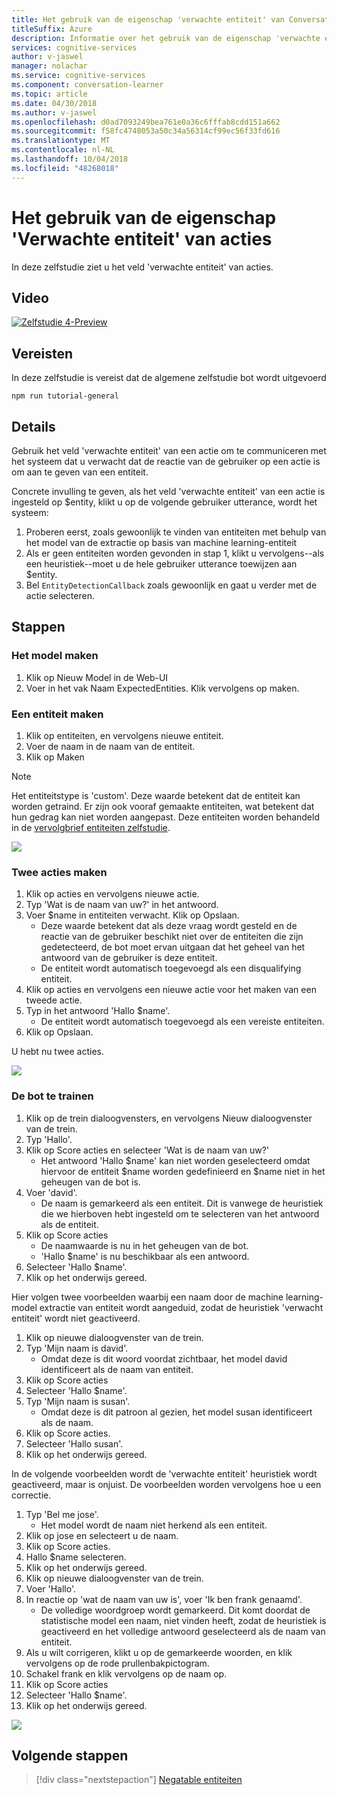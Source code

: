 ```yaml
---
title: Het gebruik van de eigenschap 'verwachte entiteit' van Conversatiecursist acties - Microsoft Cognitive Services | Microsoft Docs
titleSuffix: Azure
description: Informatie over het gebruik van de eigenschap 'verwachte entiteit' van een model Conversatiecursist.
services: cognitive-services
author: v-jaswel
manager: nolachar
ms.service: cognitive-services
ms.component: conversation-learner
ms.topic: article
ms.date: 04/30/2018
ms.author: v-jaswel
ms.openlocfilehash: d0ad7093249bea761e0a36c6fffab8cdd151a662
ms.sourcegitcommit: f58fc4748053a50c34a56314cf99ec56f33fd616
ms.translationtype: MT
ms.contentlocale: nl-NL
ms.lasthandoff: 10/04/2018
ms.locfileid: "48268018"
---
```

# <a name="how-to-use-the-expected-entity-property-of-actions"></a>Het gebruik van de eigenschap 'Verwachte entiteit' van acties

In deze zelfstudie ziet u het veld 'verwachte entiteit' van acties.

## <a name="video"></a>Video

[![Zelfstudie 4-Preview](http://aka.ms/cl-tutorial-04-preview)](http://aka.ms/blis-tutorial-04)

## <a name="requirements"></a>Vereisten
In deze zelfstudie is vereist dat de algemene zelfstudie bot wordt uitgevoerd

    npm run tutorial-general

## <a name="details"></a>Details
Gebruik het veld 'verwachte entiteit' van een actie om te communiceren met het systeem dat u verwacht dat de reactie van de gebruiker op een actie is om aan te geven van een entiteit.

Concrete invulling te geven, als het veld 'verwachte entiteit' van een actie is ingesteld op $entity, klikt u op de volgende gebruiker utterance, wordt het systeem:

1. Proberen eerst, zoals gewoonlijk te vinden van entiteiten met behulp van het model van de extractie op basis van machine learning-entiteit
2. Als er geen entiteiten worden gevonden in stap 1, klikt u vervolgens--als een heuristiek--moet u de hele gebruiker utterance toewijzen aan $entity.
3. Bel `EntityDetectionCallback` zoals gewoonlijk en gaat u verder met de actie selecteren.

## <a name="steps"></a>Stappen

### <a name="create-the-model"></a>Het model maken

1. Klik op Nieuw Model in de Web-UI
2. Voer in het vak Naam ExpectedEntities. Klik vervolgens op maken.

### <a name="create-an-entity"></a>Een entiteit maken

1. Klik op entiteiten, en vervolgens nieuwe entiteit.
2. Voer de naam in de naam van de entiteit.
3. Klik op Maken

> [!NOTE]
> Het entiteitstype is 'custom'. Deze waarde betekent dat de entiteit kan worden getraind.  Er zijn ook vooraf gemaakte entiteiten, wat betekent dat hun gedrag kan niet worden aangepast.  Deze entiteiten worden behandeld in de [vervolgbrief entiteiten zelfstudie](./7-built-in-entities.md).

![](../media/tutorial4_entities.PNG)

### <a name="create-two-actions"></a>Twee acties maken

1. Klik op acties en vervolgens nieuwe actie.
2. Typ 'Wat is de naam van uw?' in het antwoord.
3. Voer $name in entiteiten verwacht. Klik op Opslaan.
    - Deze waarde betekent dat als deze vraag wordt gesteld en de reactie van de gebruiker beschikt niet over de entiteiten die zijn gedetecteerd, de bot moet ervan uitgaan dat het geheel van het antwoord van de gebruiker is deze entiteit.
    - De entiteit wordt automatisch toegevoegd als een disqualifying entiteit. 
2. Klik op acties en vervolgens een nieuwe actie voor het maken van een tweede actie.
3. Typ in het antwoord 'Hallo $name'.
    - De entiteit wordt automatisch toegevoegd als een vereiste entiteiten.
4. Klik op Opslaan.

U hebt nu twee acties.

![](../media/tutorial4_actions.PNG)

### <a name="train-the-bot"></a>De bot te trainen

1. Klik op de trein dialoogvensters, en vervolgens Nieuw dialoogvenster van de trein.
2. Typ 'Hallo'.
3. Klik op Score acties en selecteer 'Wat is de naam van uw?'
    - Het antwoord 'Hallo $name' kan niet worden geselecteerd omdat hiervoor de entiteit $name worden gedefinieerd en $name niet in het geheugen van de bot is.
2. Voer 'david'. 
    - De naam is gemarkeerd als een entiteit. Dit is vanwege de heuristiek die we hierboven hebt ingesteld om te selecteren van het antwoord als de entiteit.
5. Klik op Score acties
    - De naamwaarde is nu in het geheugen van de bot.
    - 'Hallo $name' is nu beschikbaar als een antwoord. 
6. Selecteer 'Hallo $name'.
7. Klik op het onderwijs gereed.

Hier volgen twee voorbeelden waarbij een naam door de machine learning-model extractie van entiteit wordt aangeduid, zodat de heuristiek 'verwacht entiteit' wordt niet geactiveerd.

1. Klik op nieuwe dialoogvenster van de trein.
2. Typ 'Mijn naam is david'.
    - Omdat deze is dit woord voordat zichtbaar, het model david identificeert als de naam van entiteit.
2. Klik op Score acties
3. Selecteer 'Hallo $name'.
4. Typ 'Mijn naam is susan'.
    - Omdat deze is dit patroon al gezien, het model susan identificeert als de naam.
2. Klik op Score acties.
2. Selecteer 'Hallo susan'.
3. Klik op het onderwijs gereed.

In de volgende voorbeelden wordt de 'verwachte entiteit' heuristiek wordt geactiveerd, maar is onjuist. De voorbeelden worden vervolgens hoe u een correctie.

1. Typ 'Bel me jose'.
    - Het model wordt de naam niet herkend als een entiteit.
2. Klik op jose en selecteert u de naam.
3. Klik op Score acties.
4. Hallo $name selecteren.
5. Klik op het onderwijs gereed.
1. Klik op nieuwe dialoogvenster van de trein.
2. Voer 'Hallo'.
3. In reactie op 'wat de naam van uw is', voer 'Ik ben frank genaamd'.
    - De volledige woordgroep wordt gemarkeerd. Dit komt doordat de statistische model een naam, niet vinden heeft, zodat de heuristiek is geactiveerd en het volledige antwoord geselecteerd als de naam van entiteit.
2. Als u wilt corrigeren, klikt u op de gemarkeerde woorden, en klik vervolgens op de rode prullenbakpictogram. 
3. Schakel frank en klik vervolgens op de naam op.
2. Klik op Score acties
3. Selecteer 'Hallo $name'.
4. Klik op het onderwijs gereed.

![](../media/tutorial4_dialogs.PNG)

## <a name="next-steps"></a>Volgende stappen

> [!div class="nextstepaction"]
> [Negatable entiteiten](./5-negatable-entities.md)
